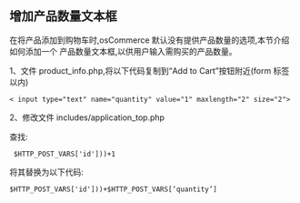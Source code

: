 ## 增加产品数量文本框

在将产品添加到购物车时,osCommerce 默认没有提供产品数量的选项,本节介绍如何添加一个 产品数量文本框,以供用户输入需购买的产品数量。

1、文件 product_info.php,将以下代码复制到“Add to Cart”按钮附近(form 标签以内)

`< input type="text" name="quantity" value="1" maxlength="2" size="2">`

2、修改文件 includes/application_top.php 

查找:

` $HTTP_POST_VARS['id']))+1`

将其替换为以下代码:

`$HTTP_POST_VARS['id']))+$HTTP_POST_VARS[‘quantity’]`
